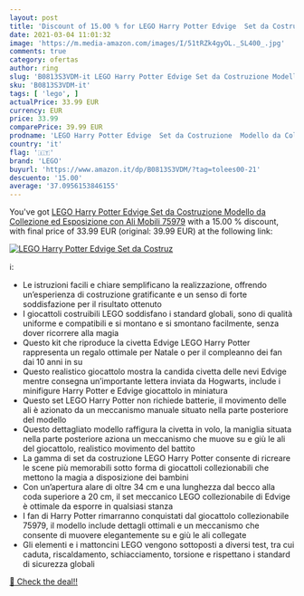 ```yaml
---
layout: post
title: 'Discount of 15.00 % for LEGO Harry Potter Edvige  Set da Costruz'
date: 2021-03-04 11:01:32
image: 'https://m.media-amazon.com/images/I/51tRZk4gyOL._SL400_.jpg'
comments: true
category: ofertas
author: ring
slug: 'B0813S3VDM-it LEGO Harry Potter Edvige Set da Costruzione Modello da...'
sku: 'B0813S3VDM-it'
tags: [ 'lego', ]
actualPrice: 33.99 EUR
currency: EUR
price: 33.99
comparePrice: 39.99 EUR
prodname: 'LEGO Harry Potter Edvige  Set da Costruzione  Modello da Collezione ed Esposizione con Ali Mobili  75979'
country: 'it'
flag: '🇮🇹'
brand: 'LEGO'
buyurl: 'https://www.amazon.it/dp/B0813S3VDM/?tag=tolees00-21'
descuento: '15.00'
average: '37.0956153846155'
---
```


You've got [LEGO Harry Potter Edvige  Set da Costruzione  Modello da Collezione ed Esposizione con Ali Mobili  75979](https://www.amazon.it/dp/B0813S3VDM/?tag=tolees00-21) with a  15.00 % discount, with final price of 33.99 EUR (original: 39.99 EUR) at the following link:

[![LEGO Harry Potter Edvige  Set da Costruz](https://m.media-amazon.com/images/I/51tRZk4gyOL._SL400_.jpg)](https://www.amazon.it/dp/B0813S3VDM/?tag=tolees00-21)

ℹ️:

- Le istruzioni facili e chiare semplificano la realizzazione, offrendo un’esperienza di costruzione gratificante e un senso di forte soddisfazione per il risultato ottenuto
- I giocattoli costruibili LEGO soddisfano i standard globali, sono di qualità uniforme e compatibili e si montano e si smontano facilmente, senza dover ricorrere alla magia
- Questo kit che riproduce la civetta Edvige LEGO Harry Potter rappresenta un regalo ottimale per Natale o per il compleanno dei fan dai 10 anni in su
- Questo realistico giocattolo mostra la candida civetta delle nevi Edvige mentre consegna un’importante lettera inviata da Hogwarts, include i minifigure Harry Potter e Edvige giocattolo in miniatura
- Questo set LEGO Harry Potter non richiede batterie, il movimento delle ali è azionato da un meccanismo manuale situato nella parte posteriore del modello
- Questo dettagliato modello raffigura la civetta in volo, la maniglia situata nella parte posteriore aziona un meccanismo che muove su e giù le ali del giocattolo, realistico movimento del battito
- La gamma di set da costruzione LEGO Harry Potter consente di ricreare le scene più memorabili sotto forma di giocattoli collezionabili che mettono la magia a disposizione dei bambini
- Con un’apertura alare di oltre 34 cm e una lunghezza dal becco alla coda superiore a 20 cm, il set meccanico LEGO collezionabile di Edvige è ottimale da esporre in qualsiasi stanza
- I fan di Harry Potter rimarranno conquistati dal giocattolo collezionabile 75979, il modello include dettagli ottimali e un meccanismo che consente di muovere elegantemente su e giù le ali collegate
- Gli elementi e i mattoncini LEGO vengono sottoposti a diversi test, tra cui caduta, riscaldamento, schiacciamento, torsione e rispettano i standard di sicurezza globali

[🛒 Check the deal!!](https://www.amazon.it/dp/B0813S3VDM/?tag=tolees00-21)

